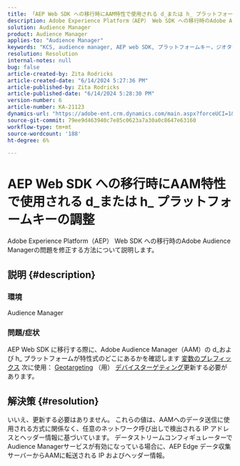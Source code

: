 ```yaml
---
title: 「AEP Web SDK への移行時にAAM特性で使用される d_または h_ プラットフォームキーの調整」
description: Adobe Experience Platform（AEP） Web SDK への移行時のAdobe Audience Managerの問題を修正する方法について説明します。
solution: Audience Manager
product: Audience Manager
applies-to: "Audience Manager"
keywords: "KCS, audience manager, AEP web SDK, プラットフォームキー，ジオターゲティング，変数プレフィックス，デバイスターゲティング"
resolution: Resolution
internal-notes: null
bug: false
article-created-by: Zita Rodricks
article-created-date: "6/14/2024 5:27:36 PM"
article-published-by: Zita Rodricks
article-published-date: "6/14/2024 5:28:30 PM"
version-number: 6
article-number: KA-21123
dynamics-url: "https://adobe-ent.crm.dynamics.com/main.aspx?forceUCI=1&pagetype=entityrecord&etn=knowledgearticle&id=d4d26e63-732a-ef11-840a-002248084fbb"
source-git-commit: 79ee9d463940c7e85c0623a7a30a0c8647e63160
workflow-type: tm+mt
source-wordcount: '188'
ht-degree: 6%

---
```


# AEP Web SDK への移行時にAAM特性で使用される d_または h_ プラットフォームキーの調整


Adobe Experience Platform（AEP） Web SDK への移行時のAdobe Audience Managerの問題を修正する方法について説明します。

## 説明 {#description}


### 環境

Audience Manager

### 問題/症状

AEP Web SDK に移行する際に、Adobe Audience Manager（AAM）の d_および h_ プラットフォームが特性式のどこにあるかを確認します [変数のプレフィックス](https://experienceleague.adobe.com/docs/audience-manager/user-guide/features/traits/trait-variable-prefixes.html) 次に使用： [Geotargeting](https://experienceleague.adobe.com/docs/audience-manager/user-guide/features/traits/trait-geotarget-keys.html) （用） [デバイスターゲティング](https://experienceleague.adobe.com/docs/audience-manager/user-guide/features/traits/trait-device-targeting.html)更新する必要があります。


## 解決策 {#resolution}


いいえ、更新する必要はありません。 これらの値は、AAMへのデータ送信に使用される方式に関係なく、任意のネットワーク呼び出しで検出される IP アドレスとヘッダー情報に基づいています。 データストリームコンフィギュレーターでAudience Managerサービスが有効になっている場合に、AEP Edge データ収集サーバーからAAMに転送される IP およびヘッダー情報。

